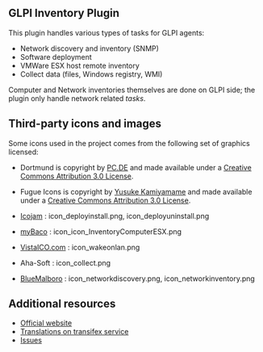 ## GLPI Inventory Plugin

This plugin handles various types of tasks for GLPI agents:
* Network discovery and inventory (SNMP)
* Software deployment
* VMWare ESX host remote inventory
* Collect data (files, Windows registry, WMI)

Computer and Network inventories themselves are done on GLPI side; the plugin only handle network related *tasks*.

## Third-party icons and images

Some icons used in the project comes from the following set of graphics licensed:
* Dortmund is copyright by [PC.DE](http://pc.de/icons/) and made available under a [Creative Commons Attribution 3.0 License](http://creativecommons.org/licenses/by/3.0/deed).

* Fugue Icons is copyright by [Yusuke Kamiyamame](http://p.yusukekamiyamane.com/) and made available under a [Creative Commons Attribution 3.0 License](http://creativecommons.org/licenses/by/3.0/deed).

* [Icojam](http://www.icojam.com) : icon_deployinstall.png, icon_deployuninstall.png

* [myBaco](http://mybaco.deviantart.com) : icon_icon_InventoryComputerESX.png

* [VistaICO.com](http://www.vistaico.com) : icon_wakeonlan.png

* Aha-Soft : icon_collect.png

* [BlueMalboro](http://bluemalboro.deviantart.com/art/Micro-Icon-Set-42295693) : icon_networkdiscovery.png, icon_networkinventory.png

## Additional resources

* [Official website](http://glpi-project.org/)
* [Translations on transifex service](https://app.transifex.com/teclib/glpi-plugin-glpiinventory/languages/)
* [Issues](https://github.com/glpi-project/glpi-inventory-plugin)

